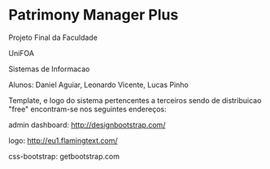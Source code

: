 Patrimony Manager Plus
====================

Projeto Final da Faculdade

UniFOA

Sistemas de Informacao


Alunos:
Daniel Aguiar,
Leonardo Vicente,
Lucas Pinho


Template, e logo do sistema pertencentes a terceiros sendo de distribuicao "free" encontram-se nos seguintes endereços:

admin dashboard: 	http://designbootstrap.com/

logo:			 	http://eu1.flamingtext.com/

css-bootstrap:		getbootstrap.com		